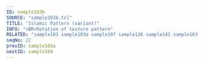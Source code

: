 ```yaml
---
ID: sample103b
SOURCE: "sample103b.tcl"
TITLE: "Islamic Pattern (variant)"
INFO: "<BR>Rotation of texture pattern"
RELATED: "sample103 sample103a sample107 sample126 sample142 sample163 sample165 sample167 sample168"
seqNo: 22
prevID: sample103a
nextID: sample104
---
```

